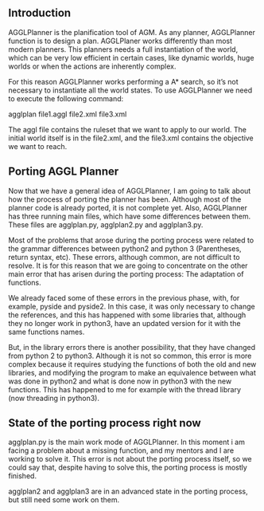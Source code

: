 ## Introduction

AGGLPlanner is the planification tool of AGM. As any planner, AGGLPlanner function is to design a plan. AGGLPlaner works differently than most modern planners. This planners needs a full instantiation of the world, which can be very low efficient in certain cases, like dynamic worlds, huge worlds or when the actions are inherently complex.    

For this reason AGGLPlanner works performing a A* search, so it’s not necessary to instantiate all the world states. To use AGGLPlanner we need to execute the following command:

agglplan file1.aggl file2.xml file3.xml 

The aggl file contains the ruleset that we want to apply to our world. The initial world itself is in the file2.xml, and the file3.xml contains the objective we want to reach. 

## Porting AGGL Planner

Now that we have a general idea of  AGGLPlanner, I am going to talk about how the process of porting the planner has been. Although most of the planner code is already ported, it is not complete yet. Also, AGGLPlanner has three running main files, which have some differences between them. These files are agglplan.py, agglplan2.py and agglplan3.py. 

Most of the problems that arose during the porting process were related to the grammar differences between python2 and python 3 (Parentheses, return syntax, etc). These errors, although common, are not difficult to resolve. It is for this reason that we are going to concentrate on the other main error that has arisen during the porting process: The adaptation of functions.

We already faced some of these errors in the previous phase, with, for example, pyside and pyside2. In this case, it was only necessary to change the references, and this has happened with some libraries that, although they no longer work in python3, have an updated version for it with the same functions names.

But, in the library errors there is another possibility, that they have changed from python 2 to python3. Although it is not so common, this error is more complex because it requires studying the functions of both the old and new libraries, and modifying the program to make an equivalence between what was done in python2 and what is done now in python3 with the new functions. This has happened to me for example with the thread library (now threading in python3).

## State of the porting process right now

agglplan.py is the main work mode of AGGLPlanner. In this moment i am facing a problem about a missing function, and my mentors and I are working to solve it. This error is not about the porting process itself, so we could say that, despite having to solve this, the porting process is mostly finished.

agglplan2 and agglplan3 are in an advanced state in the porting process, but still need some work on them.
